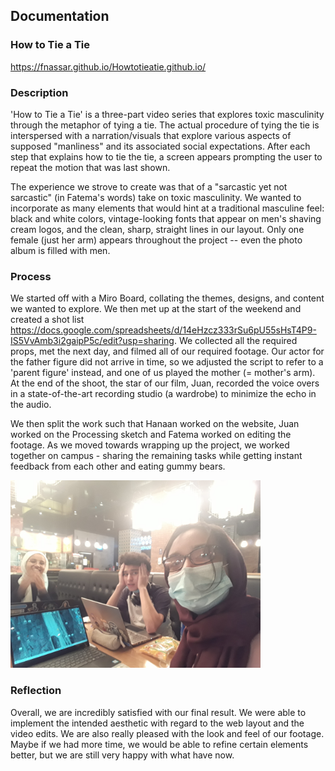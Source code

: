 ## Documentation

### How to Tie a Tie
https://fnassar.github.io/Howtotieatie.github.io/

### Description
'How to Tie a Tie' is a three-part video series that explores toxic masculinity through the metaphor of tying a tie. The actual procedure of tying the tie is interspersed with a narration/visuals that explore various aspects of supposed "manliness" and its associated social expectations. After each step that explains how to tie the tie, a screen appears prompting the user to repeat the motion that was last shown. 

The experience we strove to create was that of a "sarcastic yet not sarcastic" (in Fatema's words) take on toxic masculinity. We wanted to incorporate as many elements that would hint at a traditional masculine feel: black and white colors, vintage-looking fonts that appear on men's shaving cream logos, and the clean, sharp, straight lines in our layout. Only one female (just her arm) appears throughout the project -- even the photo album is filled with men.

### Process
We started off with a Miro Board, collating the themes, designs, and content we wanted to explore. We then met up at the start of the weekend and created a shot list https://docs.google.com/spreadsheets/d/14eHzcz333rSu6pU55sHsT4P9-IS5VvAmb3i2gaipP5c/edit?usp=sharing. We collected all the required props, met the next day, and filmed all of our required footage. Our  actor for the father figure did not arrive in time, so we adjusted the script to refer to a 'parent figure' instead, and one of us played the mother (= mother's arm). At the end of the shoot, the star of our film, Juan, recorded the voice overs in a state-of-the-art recording studio (a wardrobe) to minimize the echo in the audio. 

We then split the work such that Hanaan worked on the website, Juan worked on the Processing sketch and Fatema worked on editing the footage. As we moved towards wrapping up the project, we worked together on campus - sharing the remaining tasks while getting instant feedback from each other and eating gummy bears. 

<img src="mkp.jpg" width="400"/>

### Reflection
Overall, we are incredibly satisfied with our final result. We were able to implement the intended aesthetic with regard to the web layout and the video edits. We are also really pleased with the look and feel of our footage. Maybe if we had more time, we would be able to refine certain elements better, but we are still very happy with what have now.
